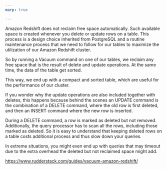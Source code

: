 ```yaml
---
marp: true

---
```



Amazon Redshift does not reclaim free space automatically. Such available space is created whenever you delete or update rows on a table. This process is a design choice inherited from PostgreSQL and a routine maintenance process that we need to follow for our tables to maximize the utilization of our Amazon Redshift cluster.

So by running a Vacuum command on one of our tables, we reclaim any free space that is the result of delete and update operations. At the same time, the data of the table get sorted.

This way, we end up with a compact and sorted table, which are useful for the performance of our cluster.

If you wonder why the update operations are also included together with deletes, this happens because behind the scenes an UPDATE command is the combination of a DELETE command, where the old row is first deleted, and then an INSERT command where the new row is inserted.

During a DELETE command, a row is marked as deleted but not removed. Additionally, the query processor has to scan all the rows, including those marked as deleted. So it is easy to understand that keeping deleted rows on a table costs additional process and thus slow down your queries.

In extreme situations, you might even end up with queries that may timeout due to the extra overhead the deleted but not reclaimed space might add.


https://www.rudderstack.com/guides/vacuum-amazon-redshift/
